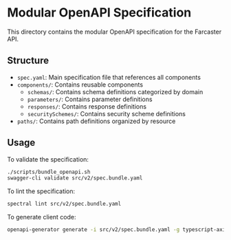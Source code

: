 # Modular OpenAPI Specification

This directory contains the modular OpenAPI specification for the Farcaster API.

## Structure

- `spec.yaml`: Main specification file that references all components
- `components/`: Contains reusable components
  - `schemas/`: Contains schema definitions categorized by domain
  - `parameters/`: Contains parameter definitions
  - `responses/`: Contains response definitions
  - `securitySchemes/`: Contains security scheme definitions
- `paths/`: Contains path definitions organized by resource

## Usage

To validate the specification:

```bash
./scripts/bundle_openapi.sh
swagger-cli validate src/v2/spec.bundle.yaml
```

To lint the specification:

```bash
spectral lint src/v2/spec.bundle.yaml
```

To generate client code:

```bash
openapi-generator generate -i src/v2/spec.bundle.yaml -g typescript-axios -o src/v2/swagger-tmp
```
